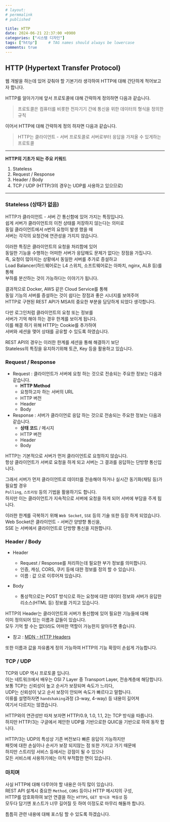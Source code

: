 ```yaml
---
# layout:
# permmalink
# published

title: HTTP
date: 2024-06-21 22:37:00 +0900
categories: ["시스템 디자인"]
tags: ["http"]     # TAG names should always be lowercase
comments: true
---
```


## HTTP (Hypertext Transfer Protocol)

웹 개발을 하는데 있어 갖춰야 할 기본기라 생각하여 HTTP에 대해 간단하게 적어보고자 합니다.

HTTP를 알아가기에 앞서 프로토콜에 대해 간략하게 정의하면 다음과 같습니다.

> 프로토콜은 컴퓨터를 비롯한 전자기기 간에 통신을 위한 데이터의 형식을 정의한 규칙

이어서 HTTP에 대해 간략하게 정의 하자면 다음과 같습니다.

> HTTP는 클라이언트 - 서버 프로토콜로 서버로부터 응답을 가져올 수 있게하는 프로토콜


----

**HTTP의 기초가 되는 주요 키워드**
1. Stateless
2. Request / Response
3. Header / Body
4. TCP / UDP (HTTP/3의 경우는 UDP를 사용하고 있으므로)

----

### Stateless (상태가 없음)
HTTP가 클라이언트 - 서버 간 통신함에 있어 가지는 특징입니다.  
쉽게 서버가 클라이언트의 이전 상태를 저장하지 않는다는 의미로  
동일 클라이언트에서 n번의 요청이 발생 했을 때  
서버는 각각의 요청간에 연관성을 가지지 않습니다.  

이러한 특징은 클라이언트의 요청을 처리함에 있어  
동일한 기능을 수행하는 어떠한 서버가 응답해도 문제가 없다는 장점을 가집니다.  
즉, 요청이 많아지는 상황에서 동일한 서버를 추가로 증설하고  
Load Balancer(하드웨어로는 L4 스위치, 소프트웨어로는 아파치, nginx, ALB 등)를 통해  
부하를 분산하는 것이 가능하다는 이야기가 됩니다.  

결과적으로 Docker, AWS 같은 Cloud Service를 통해  
동일 기능의 서버를 증설하는 것이 쉽다는 장점과 좋은 시너지를 보여주어  
HTTP로 구현된 REST API가 MSA의 중요한 부분을 담당하게 되었다 생각합니다.  

다만 로그인처럼 클라이언트의 요청 또는 정보를  
서버가 기억 해야 하는 경우 한계를 보이게 됩니다.  
이를 해결 하기 위해 HTTP는 Cookie를 추가하여  
서버와 세션을 맺어 상태를 공유할 수 있도록 하였습니다.

REST API의 경우는 이러한 한계를 세션을 통해 해결하기 보단  
Stateless의 특징을 유지하기위해 토큰, Key 등을 활용하고 있습니다.  

### Request / Response
- Request : 클라이언트가 서버에 요청 하는 것으로 전송되는 주요한 정보는 다음과 같습니다.
  - **HTTP Method**
  - 요청하고자 하는 서버의 URL
  - HTTP 버전
  - Header
  - Body
- Response : 서버가 클라이언로 응답 하는 것으로 전송되는 주요한 정보는 다음과 같습니다.
  - **상태 코드** / 메시지
  - HTTP 버전
  - Header
  - Body

HTTP는 기본적으로 서버가 먼저 클라이언트로 요청하지 않습니다.  
항상 클라이언트가 서버로 요청을 하게 되고 서버는 그 결과를 응답하는 단방향 통신입니다.  

그래서 서버가 먼저 클라이언트로 데이터를 전송해야 하거나 실시간 동기화(채팅 등)가 필요할 경우  
`Polling`, `스트리밍` 등의 기법을 활용하기도 합니다.  
하지만 이는 클라이언트가 지속적으로 서버에 요청을 하게 되어 서버에 부담을 주게 됩니다.  

이러한 한계를 극복하기 위해 `Web Socket`, `SSE` 등의 기술 또한 등장 하게 되었습니다.  
Web Socket은 클라이언트 - 서버간 양뱡향 통신을,  
SSE 는 서버에서 클라이언트로 단방향 통신을 지원합니다.  

### Header / Body

- Header
  - Request / Response를 처리하는데 필요한 부가 정보를 의미합니다.
  - 인증, 캐싱, CORS, 쿠키 등에 대한 정보를 정의 할 수 있습니다.
  - 이름 : 값 으로 이루어져 있습니다.

- Body
  - 통상적으로는 POST 방식으로 하는 요청에 대한 데이터 정보와 서버가 응답한 리소스(HTML 등) 정보를 가지고 있습니다. 

HTTP의 Header는 클라이언트와 서버가 통신함에 있어 필요한 기능들에 대해  
이미 정의되어 있는 이름과 값들이 있습니다.  
모두 기억 할 수는 없더라도 어떠한 역할이 가능한지 알아두면 좋습니다.

- 참고 : [MDN - HTTP Headers](https://developer.mozilla.org/ko/docs/Web/HTTP/Headers)  

또한 이름과 값을 자유롭게 정의 가능하여 HTTP의 기능 확장이 손쉽게 가능합니다.

### TCP / UDP

TCP와 UDP 역시 프로토콜 입니다.  
이는 네트워크에서 배우는 OSI 7 Layer 중 Transport Layer, 전송계층에 해당합니다.  
보통 TCP는 신뢰성이 높고 순서가 보장되며 속도가 느리다,  
UDP는 신뢰성이 낮고 순서 보장이 안되며 속도가 빠르다고 말합니다.  
이류를 설명하자면 `handshaking`과정 (3-way, 4-way) 등 내용이 길어져  
여기서 다르지는 않겠습니다.    

HTTP와의 연관성만 따져 보자면 HTTP/0.9, 1.0, 1.1, 2는 TCP 방식을 따릅니다.  
하지만 HTTP/3는 구글에서 제안한 UDP를 기반으로한 QUIC을 기반으로 하여 동작 합니다.  

HTTP/3는 UDP의 특성상 기존 버전보다 빠른 응답이 가능하지만  
패킷에 대한 손실이나 순서가 보장 되지않는 점 또한 가지고 가기 때문에  
하지만 스트리밍 서비스 등에서는 강점이 될 수 있으나  
모든 서비스에 사용하기에는 아직 부적합한 면이 있습니다.  


### 마치며

사실 HTTP에 대해 다루어야 할 내용은 아직 많이 있습니다.  
REST API 설계시 중요한 `Method`, `CORS` 등이나 HTTP 메시지의 구성,  
HTTP를 암호화하여 보안 연결을 하는 `HTTPS`, `GET 방식과 멱등성` 등  
모두다 담기엔 포스트가 너무 길어질 듯 하여 이정도로 마무리 해둘까 합니다.

틈틈히 관련 내용에 대해 포스팅 할 수 있도록 하겠습니다.

